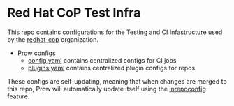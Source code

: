 # Red Hat CoP Test Infra

This repo contains configurations for the Testing and CI Infastructure used by the [redhat-cop](https://github.com/redhat-cop) organization.

* [Prow](https://github.com/kubernetes/test-infra/tree/master/prow) configs
  * [config.yaml](config/prow/config.yaml) contains centralized configs for CI jobs
  * [plugins.yaml](config/prow/config.yaml) contains centralized plugin configs for repos

These configs are self-updating, meaning that when changes are merged to this repo, Prow will automatically update itself using the [inrepoconfig](https://github.com/kubernetes/test-infra/blob/master/prow/inrepoconfig.md) feature.
